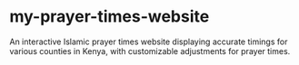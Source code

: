 # my-prayer-times-website
An interactive Islamic prayer times website displaying accurate timings for various counties in Kenya, with customizable adjustments for prayer times.
